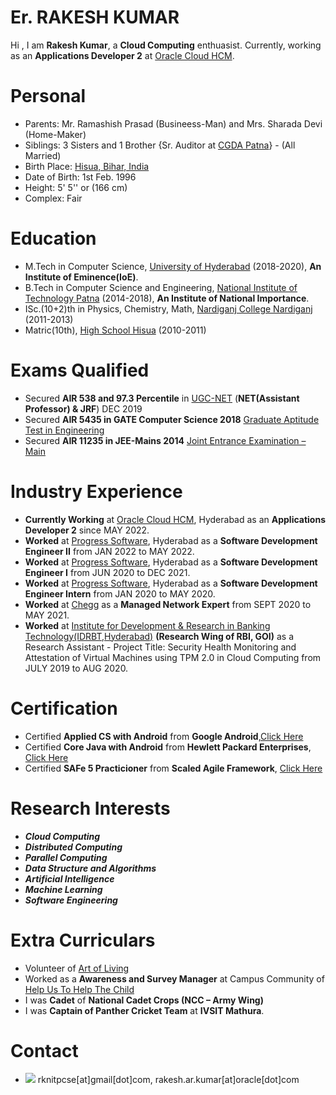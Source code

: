 # Er. RAKESH KUMAR
Hi , I am **Rakesh Kumar**, a **Cloud Computing** enthuasist. Currently, working as an **Applications Developer 2** at [Oracle Cloud HCM](https://en.wikipedia.org/wiki/Oracle_Corporation).

# Personal
* Parents: Mr. Ramashish Prasad (Busineess-Man) and Mrs. Sharada Devi (Home-Maker)
* Siblings: 3 Sisters and 1 Brother {Sr. Auditor at [CGDA Patna](https://cgda.nic.in/)} - (All Married)
* Birth Place: [Hisua, Bihar, India](https://en.wikipedia.org/wiki/Hisua)
* Date of Birth: 1st Feb. 1996
* Height: 5' 5'' or (166 cm)
* Complex: Fair


# Education
* M.Tech in Computer Science, [University of Hyderabad](https://uohyd.ac.in) (2018-2020), **An Institute of Eminence(IoE)**.
* B.Tech in Computer Science and Engineering, [National Institute of Technology Patna](http://www.nitp.ac.in/php/home.php) (2014-2018), **An Institute of National Importance**.
* ISc.(10+2)th in Physics, Chemistry, Math, [Nardiganj College Nardiganj](http://www.nardiganjcollege.com/) (2011-2013)
* Matric(10th), [High School Hisua]() (2010-2011)  

# Exams Qualified
* Secured **AIR 538 and 97.3 Percentile** in [UGC-NET](https://ugcnet.nta.nic.in/) (**NET(Assistant Professor) & JRF**) DEC 2019  
* Secured **AIR 5435 in GATE Computer Science 2018** [Graduate Aptitude Test in Engineering](http://www.gate.iitm.ac.in/)
* Secured **AIR 11235 in JEE-Mains 2014** [Joint Entrance Examination – Main](https://jeemain.nta.nic.in/)

# Industry Experience
* **Currently Working** at [Oracle Cloud HCM](https://en.wikipedia.org/wiki/Oracle_Corporation), Hyderabad as an **Applications Developer 2** since MAY 2022.
* **Worked** at [Progress Software](https://www.progress.com/), Hyderabad as a **Software Development Engineer II** from JAN 2022 to MAY 2022.
* **Worked** at [Progress Software](https://www.progress.com/), Hyderabad as a **Software Development Engineer I** from JUN 2020 to DEC 2021.
* **Worked** at [Progress Software](https://www.progress.com/), Hyderabad as a **Software Development Engineer Intern** from JAN 2020 to MAY 2020.
* **Worked** at [Chegg](https://www.chegg.com/) as a **Managed Network Expert** from SEPT 2020 to MAY 2021.
* **Worked** at [Institute for Development & Research in Banking Technology(IDRBT,Hyderabad)](http://www.idrbt.ac.in) **(Research Wing of RBI, GOI)** as a Research Assistant - Project Title: Security Health Monitoring and Attestation of Virtual Machines using TPM 2.0 in Cloud Computing from JULY 2019 to AUG 2020.

# Certification
* Certified **Applied CS with Android** from **Google Android**,[Click Here](https://drive.google.com/open?id=0B7XXZv3OfgOyYzJhdy1VZnFIMnc)
* Certified **Core Java with Android** from **Hewlett Packard Enterprises**, [Click Here](https://drive.google.com/open?id=1Voe04ipSCLJZaiCAIif6tbQP1PuiK6Sv)
* Certified **SAFe 5 Practicioner** from **Scaled Agile Framework**, [Click Here](https://www.scaledagileframework.com/)

# Research Interests
* _**Cloud Computing**_
* _**Distributed Computing**_
* _**Parallel Computing**_
* _**Data Structure and Algorithms**_
* _**Artificial Intelligence**_
* _**Machine Learning**_
* _**Software Engineering**_


# Extra Curriculars
* Volunteer of [Art of Living](https://www.artofliving.org/in-en)
* Worked as a **Awareness and Survey Manager** at Campus Community of [Help Us To Help The Child](http://huhcindia.org/)
* I was **Cadet** of **National Cadet Crops (NCC – Army Wing)**
* I was **Captain of Panther Cricket Team** at **IVSIT Mathura**.

# Contact
* ![](https://img.icons8.com/clouds/1x/email.png) rknitpcse[at]gmail[dot]com, rakesh.ar.kumar[at]oracle[dot]com
